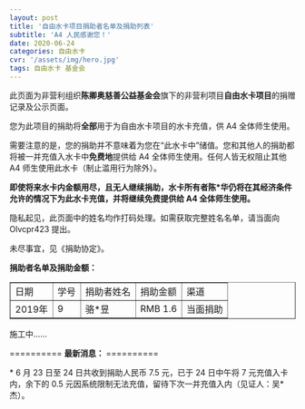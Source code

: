 ```yaml
---
layout: post
title: '自由水卡项目捐助者名单及捐助列表'
subtitle: 'A4 人民感谢您！'
date: 2020-06-24
categories: 自由水卡
cvr: '/assets/img/hero.jpg'
tags: 自由水卡 基金会
---
```

<p>此页面为非营利组织<b>陈卿奥慈善公益基金会</b>旗下的非营利项目<b>自由水卡项目</b>的捐赠记录及公示页面。</p>

<p>您为此项目的捐助将<b>全部</b>用于为自由水卡项目的水卡充值，供 A4 全体师生使用。</p>

<p>需要注意的是，您的捐助并不意味着为您在“此水卡中”储值。您和其他人的捐助都将被一并充值入水卡中<b>免费地</b>提供给 A4 全体师生使用。任何人皆无权阻止其他 A4 师生使用此水卡（制止滥用行为除外）。</p>

<p><b>即使将来水卡内金额用尽，且无人继续捐助，水卡所有者陈*华仍将在其经济条件允许的情况下为此水卡充值，并将继续免费提供给 A4 全体师生使用。</b></p>

<p>隐私起见，此页面中的姓名均作打码处理。如需获取完整姓名名单，请当面向 Olvcpr423 提出。</p>

<p>未尽事宜，见《捐助协定》。</p>

<p><b>捐助者名单及捐助金额：</b>

<table border="1">
<tr>
  <td>日期</td>
  <td>学号</td>
  <td>捐助者姓名</td>
  <td>捐助金额</td>
  <td>渠道</td>
</tr>
<tr>
  <td>2019年</td>
  <td>9</td>
  <td>骆*昱</td>
  <td>RMB 1.6</td>
  <td>当面捐助</td>
</tr>
</table></p>

<p>施工中……</p>

<p>========== <b>最新消息： </b>==========</p>

<p>* 6 月 23 日至 24 日共收到捐助人民币 7.5 元，已于 24 日中午将 7 元充值入卡内，余下的 0.5 元因系统限制无法充值，留待下次一并充值入内（见证人：吴*杰）。</p>
